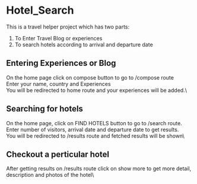 # Hotel_Search
This is a travel helper project which has two parts:
1. To Enter Travel Blog or experiences
2. To search hotels according to arrival and departure date 

## Entering Experiences or Blog
On the home page click on compose button to go to /compose route\
Enter your name, country and Experiences\
You will be redirected to home route and your experiences will be added.\

## Searching for hotels
On the home page, click on FIND HOTELS button to go to /search route.\
Enter number of visitors, arrival date and departure date to get results.\
You will be redirected to /results route and fetched results will be shown\
## Checkout a perticular hotel
After getting results on /results route click on show more to get more detail, description and photos of the hotel\
